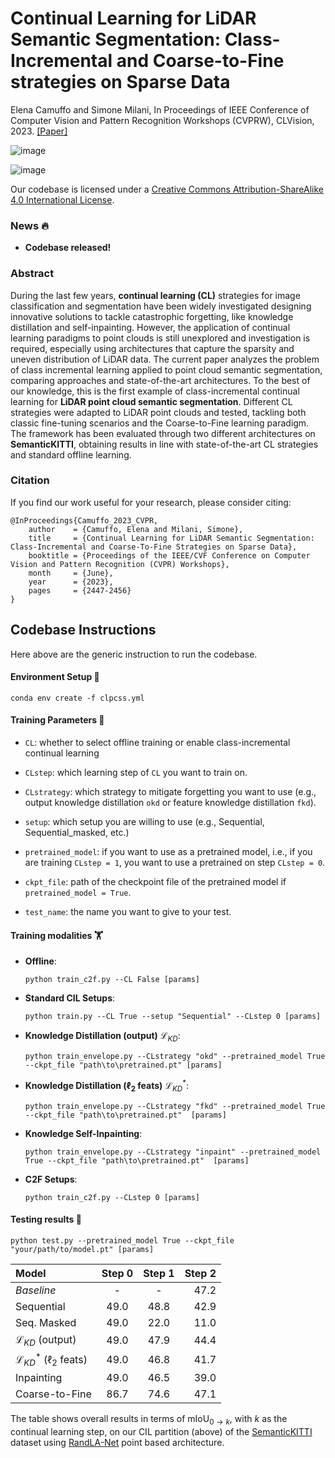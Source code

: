 # Continual Learning for LiDAR Semantic Segmentation: Class-Incremental and Coarse-to-Fine strategies on Sparse Data
Elena Camuffo and Simone Milani, In Proceedings of IEEE Conference of Computer Vision and Pattern Recognition Workshops (CVPRW), CLVision, 2023.
[[Paper]](https://openaccess.thecvf.com/content/CVPR2023W/CLVision/html/Camuffo_Continual_Learning_for_LiDAR_Semantic_Segmentation_Class-Incremental_and_Coarse-To-Fine_Strategies_CVPRW_2023_paper.html)

![image](https://github.com/LTTM/CL-PCSS/assets/63043735/2b841a62-4c4c-4e9a-8fba-0603e8522cb3)

![image](https://github.com/LTTM/CL-PCSS/assets/63043735/5de6982d-c704-4077-a611-3d4aed84e5d4)


Our codebase is licensed under a [Creative Commons Attribution-ShareAlike 4.0 International License](http://creativecommons.org/licenses/by-sa/4.0/).

### News 🔥
<!-- - Pretrained models released [here](https://drive.google.com/drive/folders/1fv7y1XrgEji6WWIiRMMoLcorv96-Yh6t?usp=sharing)!! -->

- **Codebase released!**

### Abstract 
During the last few years, **continual learning (CL)** strategies for image classification and segmentation have been widely investigated designing innovative solutions to tackle catastrophic forgetting, like knowledge distillation and self-inpainting. However, the application of continual learning paradigms to point clouds is still unexplored and investigation is required, especially using architectures that capture the sparsity and uneven distribution of LiDAR data. The current paper analyzes the problem of class incremental learning applied to point cloud semantic segmentation, comparing approaches and state-of-the-art architectures. To the best of our knowledge, this is the first example of class-incremental continual learning for **LiDAR point cloud semantic segmentation**. Different CL strategies were adapted to LiDAR point clouds and tested, tackling both classic fine-tuning scenarios and the Coarse-to-Fine learning paradigm. The framework has been evaluated through two different architectures on **SemanticKITTI**, obtaining results in line with state-of-the-art CL strategies and standard offline learning.

### Citation
If you find our work useful for your research, please consider citing:

```
@InProceedings{Camuffo_2023_CVPR,
    author    = {Camuffo, Elena and Milani, Simone},
    title     = {Continual Learning for LiDAR Semantic Segmentation: Class-Incremental and Coarse-To-Fine Strategies on Sparse Data},
    booktitle = {Proceedings of the IEEE/CVF Conference on Computer Vision and Pattern Recognition (CVPR) Workshops},
    month     = {June},
    year      = {2023},
    pages     = {2447-2456}
}
```

## Codebase Instructions
Here above are the generic instruction to run the codebase.

#### Environment Setup 🌴
```
conda env create -f clpcss.yml
```

#### Training Parameters 🏓​

- `CL`: whether to select offline training or enable class-incremental continual learning

- `CLstep`: which learning step of `CL` you want to train on.

- `CLstrategy`: which strategy to mitigate forgetting you want to use (e.g., output knowledge distillation `okd` or feature knowledge distillation `fkd`).

- `setup`: which setup you are willing to use (e.g., Sequential, Sequential_masked, etc.)

- `pretrained_model`: if you want to use as a pretrained model, i.e., if you are training `CLstep = 1`, you want to use a pretrained on step `CLstep = 0`.

- `ckpt_file`: path of the checkpoint file of the pretrained model if `pretrained_model = True`.

- `test_name`: the name you want to give to your test.

#### Training modalities ​​🏋️​
- **Offline**: 
    ```
    python train_c2f.py --CL False [params]
    ```
- **Standard CIL Setups**: 
    ```
    python train.py --CL True --setup "Sequential" --CLstep 0 [params]
    ```
- **Knowledge Distillation (output)** $\mathcal{L}_{KD}$: 
    ```
    python train_envelope.py --CLstrategy "okd" --pretrained_model True --ckpt_file "path\to\pretrained.pt" [params]
    ```
- **Knowledge Distillation ($\ell_2$ feats)** $\mathcal{L}^{*}_{KD}$: 
    ```
    python train_envelope.py --CLstrategy "fkd" --pretrained_model True --ckpt_file "path\to\pretrained.pt"  [params]
    ```
- **Knowledge Self-Inpainting**: 
    ```
    python train_envelope.py --CLstrategy "inpaint" --pretrained_model True --ckpt_file "path\to\pretrained.pt"  [params]
    ```
- **C2F Setups**: 
    ```
    python train_c2f.py --CLstep 0 [params]
    ```

#### Testing results 🚀
```
python test.py --pretrained_model True --ckpt_file "your/path/to/model.pt" [params]
```

| Model        | Step 0       | Step 1       | Step 2       |
|:-------------|:------------:|:------------:|-------------:|
| *Baseline*                     | -            | -            | 47.2          |
| Sequential                  | 49.0            | 48.8           | 42.9        |
| Seq. Masked                | 49.0            | 22.0           | 11.0         |
| $\mathcal{L}_{KD}$ (output)               | 49.0       | 47.9     | 44.4     |
| $\mathcal{L}^{*}_{KD}$ ($\ell_2$ feats) | 49.0      | 46.8     | 41.7        |
| Inpainting                  | 49.0            | 46.5           | 39.0        |
| Coarse-to-Fine              | 86.7            | 74.6          | 47.1         |

The table shows overall results in terms of $\text{mIoU}_{0\rightarrow k}$, with $k$ as the continual learning step, on our CIL partition (above) of the [SemanticKITTI](https://www.semantic-kitti.org/) dataset using [RandLA-Net](https://github.com/QingyongHu/RandLA-Net) point based architecture.

<!-- pretrained models can be found [here](https://drive.google.com/drive/folders/1fv7y1XrgEji6WWIiRMMoLcorv96-Yh6t?usp=sharing). -->